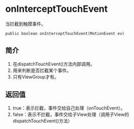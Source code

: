 # onInterceptTouchEvent

当拦截到触摸事件。

```
public boolean onInterceptTouchEvent(MotionEvent ev)
```

## 简介
1. 在dispatchTouchEvent()方法内部调用。
2. 用来判断是否拦截某个事件。
3. 只有ViewGroup才有。

## 返回值
1. true：表示拦截，事件交给自己处理（onTouchEvent）。
2. false：表示不拦截，事件交给子View处理（调用子View的dispatchTouchEvent()方法）
